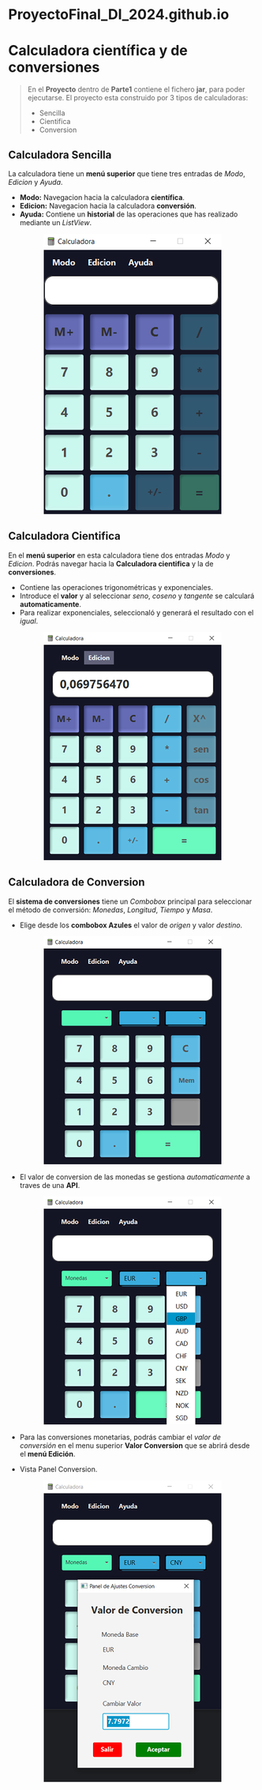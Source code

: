 # ProyectoFinal_DI_2024.github.io
# Calculadora científica y de conversiones

> En el **Proyecto** dentro de **Parte1** contiene el fichero **jar**, para poder ejecutarse. 
> El proyecto esta construido por 3 tipos de calculadoras:
> - Sencilla
> - Cientifica
> - Conversion


## Calculadora Sencilla

La calculadora tiene un **menú superior** que tiene tres entradas de *Modo*, *Edicion* y *Ayuda*.

- **Modo:** Navegacion hacia la calculadora **científica**.
- **Edicion:** Navegacion hacia la calculadora **conversión**. 
- **Ayuda:** Contiene un **historial** de las operaciones que has realizado mediante un *ListView*.

<p align="center">
  <img src="media/calculadora_sencilla_apagada.png" alt="Calculadora Sencilla">
</p>

## Calculadora Cientifica

En el **menú superior** en esta calculadora tiene dos entradas *Modo* y *Edicion*.
Podrás navegar hacia la **Calculadora cientifica** y la de **conversiones**.

- Contiene las operaciones trigonométricas y exponenciales.
- Introduce el **valor** y al seleccionar *seno*, *coseno* y *tangente* se calculará **automaticamente**.
- Para realizar exponenciales, seleccionaló y generará el resultado con el *igual*.

<p align="center">
  <img src="media/calculadora_cientifica.png" alt="Calculadora Cientifica">
</p>

## Calculadora de Conversion

El **sistema de conversiones** tiene un *Combobox* principal para seleccionar el método de conversión: *Monedas*, *Longitud*, *Tiempo* y *Masa*. 

- Elige desde los **combobox Azules** el valor de *origen* y valor *destino*.

<p align="center">
  <img src="media/calculadora_conversion.png" alt="Calculadora Conversion">
</p>

- El valor de conversion de las monedas se gestiona *automaticamente* a traves de una **API**.


<p align="center">
  <img src="media/calculadora_conversion_Combobox_monedas.png" alt="Calculadora de Conversión ComboBox">
</p>

- Para las conversiones monetarias, podrás cambiar el *valor de conversión* en el menu superior **Valor Conversion** que se abrirá desde el **menú Edición**.

- Vista Panel Conversion.

<p align="center">
  <img src="media/calculadora_conversion_Edicion_ajuste_cambio_moneda.png" alt="Panel de Conversión">
</p>

